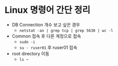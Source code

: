 # Linux 명령어 간단 정리
- DB Connection 개수 보고 싶은 경우
  - `netstat -an | grep tcp | grep 5630 | wc -l`
- Common 접속 후 다른 계정으로 접속
  - `sudo -i`
  - `su - ruser01` 후 ruser01 접속
- root directory 이동
  - `ls ~` 